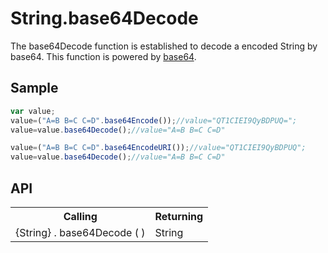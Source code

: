 <H1>String.base64Decode</H1>

The base64Decode function is established to decode a encoded String by base64. 
This function is powered by <a href="https://github.com/dankogai/js-base64">base64</a>.
<h2>Sample</h2>

```javascript
var value;
value=("A=B B=C C=D".base64Encode());//value="QT1CIEI9QyBDPUQ=";
value=value.base64Decode();//value="A=B B=C C=D"

value=("A=B B=C C=D".base64EncodeURI());//value="QT1CIEI9QyBDPUQ";
value=value.base64Decode();//value="A=B B=C C=D"
```

<h2>API</h2>

<table>
<tr><th>Calling</th><th>Returning</th></tr>
<tr><td>{String} . base64Decode ( )</td><td>String</td></tr>
</table>
